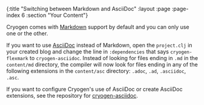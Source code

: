 {:title "Switching between Markdown and AsciiDoc"
 :layout :page
 :page-index 6
 :section "Your Content"}

 Cryogen comes with [Markdown](https://daringfireball.net/projects/markdown/) support by default and you can only use one or the other.

 If you want to use [AsciiDoc](http://asciidoctor.org/docs/what-is-asciidoc/) instead of Markdown, open the `project.clj` in your created blog and change the line in `:dependencies` that says `cryogen-flexmark` to `cryogen-asciidoc`.
 Instead of looking for files ending in `.md` in the `content/md` directory, the compiler will now look for files ending in any of the following extensions in the `content/asc` directory: `.adoc`, `.ad`, `.asciidoc`, `.asc`.

If you want to configure Cryogen's use of AsciiDoc or create AsciiDoc
extensions, see the repository for [cryogen-asciidoc](https://github.com/cryogen-project/cryogen-asciidoc).
